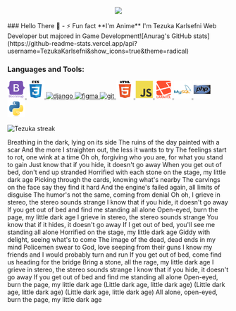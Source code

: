 <p align="center">
<img width="350px"  src="https://c.tenor.com/c6jEkIeTTycAAAAM/%D0%B0%D0%BB%D0%B5%D0%BA%D1%81%D0%B5%D0%B9-%D0%B2%D0%BE%D0%BB%D0%BA%D0%BE%D0%B2.gif"/>
</p>
### Hello There 🤠
- ⚡ Fun fact **I'm Anime**
I'm Tezuka Karlsefni Web Developer but majored in Game Development![Anurag's GitHub stats](https://github-readme-stats.vercel.app/api?username=TezukaKarlsefni&show_icons=true&theme=radical)

<h3 align="left">Languages and Tools:</h3>
<p align="left"> <a href="https://getbootstrap.com" target="_blank" rel="noreferrer"> <img src="https://raw.githubusercontent.com/devicons/devicon/master/icons/bootstrap/bootstrap-plain-wordmark.svg" alt="bootstrap" width="40" height="40"/> </a> <a href="https://www.w3schools.com/css/" target="_blank" rel="noreferrer"> <img src="https://raw.githubusercontent.com/devicons/devicon/master/icons/css3/css3-original-wordmark.svg" alt="css3" width="40" height="40"/> </a> <a href="https://www.djangoproject.com/" target="_blank" rel="noreferrer"> <img src="https://cdn.worldvectorlogo.com/logos/django.svg" alt="django" width="40" height="40"/> </a> <a href="https://www.figma.com/" target="_blank" rel="noreferrer"> <img src="https://www.vectorlogo.zone/logos/figma/figma-icon.svg" alt="figma" width="40" height="40"/> </a> <a href="https://git-scm.com/" target="_blank" rel="noreferrer"> <img src="https://www.vectorlogo.zone/logos/git-scm/git-scm-icon.svg" alt="git" width="40" height="40"/> </a> <a href="https://www.w3.org/html/" target="_blank" rel="noreferrer"> <img src="https://raw.githubusercontent.com/devicons/devicon/master/icons/html5/html5-original-wordmark.svg" alt="html5" width="40" height="40"/> </a> <a href="https://developer.mozilla.org/en-US/docs/Web/JavaScript" target="_blank" rel="noreferrer"> <img src="https://raw.githubusercontent.com/devicons/devicon/master/icons/javascript/javascript-original.svg" alt="javascript" width="40" height="40"/> </a> <a href="https://laravel.com/" target="_blank" rel="noreferrer"> <img src="https://raw.githubusercontent.com/devicons/devicon/master/icons/laravel/laravel-plain-wordmark.svg" alt="laravel" width="40" height="40"/> </a> <a href="https://www.mysql.com/" target="_blank" rel="noreferrer"> <img src="https://raw.githubusercontent.com/devicons/devicon/master/icons/mysql/mysql-original-wordmark.svg" alt="mysql" width="40" height="40"/> </a> <a href="https://www.php.net" target="_blank" rel="noreferrer"> <img src="https://raw.githubusercontent.com/devicons/devicon/master/icons/php/php-original.svg" alt="php" width="40" height="40"/> </a> <a href="https://www.python.org" target="_blank" rel="noreferrer"> <img src="https://raw.githubusercontent.com/devicons/devicon/master/icons/python/python-original.svg" alt="python" width="40" height="40"/> </a> </p>

<p align="left">
    <a>
        <img title="🔥 Get streak stats for your profile at git.io/streak-stats" alt="Tezuka streak" src="https://github-readme-streak-stats.herokuapp.com?user=TezukaKarlsefni&theme=chartreuse-dark&hide_border=true&date_format=%5BY.%5Dn.j&stroke=DC143C&fire=DC143C&currStreakNum=DC143C&sideNums=DC143C&sideLabels=DC143C&currStreakLabel=DC143C&ring=DC143C&background=0D1117"/>
    </a>
</p>

Breathing in the dark, lying on its side
The ruins of the day painted with a scar
And the more I straighten out, the less it wants to try
The feelings start to rot, one wink at a time
Oh oh, forgiving who you are, for what you stand to gain
Just know that if you hide, it doesn't go away
When you get out of bed, don't end up stranded
Horrified with each stone on the stage, my little dark age
Picking through the cards, knowing what's nearby
The carvings on the face say they find it hard
And the engine's failed again, all limits of disguise
The humor's not the same, coming from denial
Oh oh, I grieve in stereo, the stereo sounds strange
I know that if you hide, it doesn't go away
If you get out of bed and find me standing all alone
Open-eyed, burn the page, my little dark age
I grieve in stereo, the stereo sounds strange
You know that if it hides, it doesn't go away
If I get out of bed, you'll see me standing all alone
Horrified on the stage, my little dark age
Giddy with delight, seeing what's to come
The image of the dead, dead ends in my mind
Policemen swear to God, love seeping from their guns
I know my friends and I would probably turn and run
If you get out of bed, come find us heading for the bridge
Bring a stone, all the rage, my little dark age
I grieve in stereo, the stereo sounds strange
I know that if you hide, it doesn't go away
If you get out of bed and find me standing all alone
Open-eyed, burn the page, my little dark age
(Little dark age, little dark age)
(Little dark age, little dark age)
(Little dark age, little dark age)
All alone, open-eyed, burn the page, my little dark age
